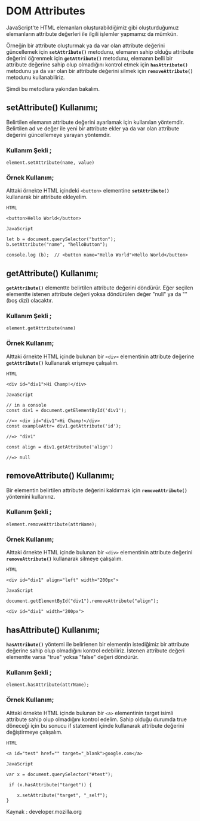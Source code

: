 # DOM Attributes

JavaScript'te HTML elemanları oluşturabildiğimiz gibi oluşturduğumuz elemanların attribute değerleri ile ilgili işlemler yapmamız da mümkün. 

Örneğin bir attribute oluşturmak ya da var olan attribute değerini güncellemek için **`setAttribute()`** metodunu, elemanın sahip olduğu attribute değerini öğrenmek için **`getAttribute()`** metodunu, elemanın belli bir attribute değerine sahip olup olmadığını kontrol etmek için **`hasAttribute()`** metodunu ya da var olan bir attribute değerini silmek için **`removeAttribute()`** metodunu kullanabiliriz.

Şimdi bu metodlara yakından bakalım. 

## setAttribute() Kullanımı;

Belirtilen elemanın attribute değerini ayarlamak için kullanılan yöntemdir. Belirtilen ad ve değer ile yeni bir attribute ekler ya da var olan attribute değerini güncellemeye yarayan yöntemdir. 

### Kullanım Şekli ;

```
element.setAttribute(name, value)

```

### Örnek Kullanım;

Alttaki örnekte HTML içindeki `<button>` elementine **`setAttribute()`** kullanarak bir attribute ekleyelim. 
  
```  
HTML

<button>Hello World</button>	

JavaScript

let b = document.querySelector("button");
b.setAttribute("name", "helloButton");

console.log (b);  // <button name="Hello World">Hello World</button>

``` 

## getAttribute() Kullanımı;

**`getAttribute()`** elementte belirtilen attribute değerini döndürür. Eğer seçilen elementte istenen attribute değeri yoksa döndürülen değer "null" ya da "" (boş dizi) olacaktır.

### Kullanım Şekli ;

```
element.getAttribute(name)

```

### Örnek Kullanım;

Alttaki örnekte HTML içinde bulunan bir `<div>` elementinin attribute değerine **`getAttribute()`** kullanarak erişmeye çalışalım.

```
HTML

<div id="div1">Hi Champ!</div>
  
JavaScript

// in a console
const div1 = document.getElementById('div1');

//=> <div id="div1">Hi Champ!</div>
const exampleAttr= div1.getAttribute('id');

//=> "div1"

const align = div1.getAttribute('align')

//=> null
```

## removeAttribute() Kullanımı;

Bir elementin belirtilen attribute değerini kaldırmak için **`removeAttribute()`** yöntemini kullanırız.

### Kullanım Şekli ;

```
element.removeAttribute(attrName);

```

### Örnek Kullanım;
Alttaki örnekte HTML içinde bulunan bir `<div>` elementinin attribute değerini **`removeAttribute()`** kullanarak silmeye çalışalım.

```
HTML

<div id="div1" align="left" width="200px">

JavaScript

document.getElementById("div1").removeAttribute("align");

<div id="div1" width="200px">

```

## hasAttribute() Kullanımı;
**`hasAttribute()`** yöntemi ile belirlenen bir elementin istediğimiz bir attribute değerine sahip olup olmadığını kontrol edebiliriz. İstenen attribute değeri elementte varsa "true" yoksa "false" değeri döndürür.


### Kullanım Şekli ;

```
element.hasAttribute(attrName);

```

### Örnek Kullanım;
Alttaki örnekte HTML içinde bulunan bir `<a>` elementinin target isimli attribute sahip olup olmadığını kontrol edelim. Sahip olduğu durumda true döneceği için bu sonucu if statement içinde kullanarak attribute değerini değiştirmeye çalışalım.
  
```  
HTML

<a id="test" href="" target="_blank">google.com</a>

JavaScript

var x = document.querySelector("#test"); 

 if (x.hasAttribute("target")) { 
 
    x.setAttribute("target", "_self");
}
```

Kaynak : developer.mozilla.org
